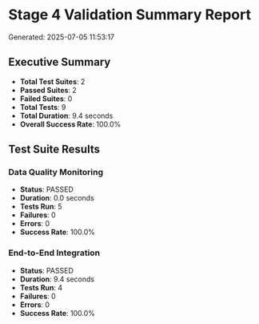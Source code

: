 # Stage 4 Validation Summary Report

Generated: 2025-07-05 11:53:17

## Executive Summary

- **Total Test Suites**: 2
- **Passed Suites**: 2
- **Failed Suites**: 0
- **Total Tests**: 9
- **Total Duration**: 9.4 seconds
- **Overall Success Rate**: 100.0%

## Test Suite Results

### Data Quality Monitoring

- **Status**: PASSED
- **Duration**: 0.0 seconds
- **Tests Run**: 5
- **Failures**: 0
- **Errors**: 0
- **Success Rate**: 100.0%

### End-to-End Integration

- **Status**: PASSED
- **Duration**: 9.4 seconds
- **Tests Run**: 4
- **Failures**: 0
- **Errors**: 0
- **Success Rate**: 100.0%

